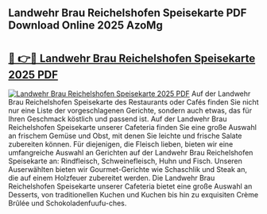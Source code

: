 ## Landwehr Brau Reichelshofen Speisekarte PDF Download Online 2025 AzoMg

# <h2><a href="http://gc7yg6.nevu.top/?p=Landwehr+Brau+Reichelshofen+Speisekarte">🔗 👉🔴 Landwehr Brau Reichelshofen Speisekarte 2025 PDF</a></h2>

[![Landwehr Brau Reichelshofen Speisekarte 2025 PDF](https://i.imgur.com/dBaPXMq.png)](http://gc7yg6.nevu.top/?p=Landwehr+Brau+Reichelshofen+Speisekarte)
Auf der Landwehr Brau Reichelshofen Speisekarte des Restaurants oder Cafés finden Sie nicht nur eine Liste der vorgeschlagenen Gerichte, sondern auch etwas, das für Ihren Geschmack köstlich und passend ist. Auf der Landwehr Brau Reichelshofen Speisekarte unserer Cafeteria finden Sie eine große Auswahl an frischem Gemüse und Obst, mit denen Sie leichte und frische Salate zubereiten können. Für diejenigen, die Fleisch lieben, bieten wir eine umfangreiche Auswahl an Gerichten auf der Landwehr Brau Reichelshofen Speisekarte an: Rindfleisch, Schweinefleisch, Huhn und Fisch. Unseren Auserwählten bieten wir Gourmet-Gerichte wie Schaschlik und Steak an, die auf einem Holzfeuer zubereitet werden. Die Landwehr Brau Reichelshofen Speisekarte unserer Cafeteria bietet eine große Auswahl an Desserts, von traditionellen Kuchen und Kuchen bis hin zu exquisiten Crème Brûlée und Schokoladenfuufu-ches.
